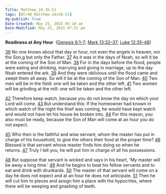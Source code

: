 ```yaml
---
Title: Matthew_24.36-51
tags: [NT/40_Matthew-24v36-51]
dg-publish: true
Date-Created: May 25, 2025 05:10 am
Date-Modified: May 25, 2025 07:52 pm
---
```

**Readiness at Any Hour** 
([Genesis 6:1–7](https://www.google.com/url?sa=E&q=https%3A%2F%2Fbiblehub.com%2Fbsb%2Fgenesis%2F6.htm); [Mark 13:32–37](https://www.google.com/url?sa=E&q=https%3A%2F%2Fbiblehub.com%2Fbsb%2Fmark%2F13.htm%2332); [Luke 12:35–48](https://www.google.com/url?sa=E&q=https%3A%2F%2Fbiblehub.com%2Fbsb%2Fluke%2F12.htm%2335))

[36](https://www.google.com/url?sa=E&q=https%3A%2F%2Fbiblehub.com%2Fmatthew%2F24-36.htm) No one knows about that day or hour, not even the angels in heaven, nor the Son,[g](https://www.google.com/url?sa=E&q=https%3A%2F%2Fbiblehub.com%2Fbsb%2Fmatthew%2F%23fn) but only the Father. [37](https://www.google.com/url?sa=E&q=https%3A%2F%2Fbiblehub.com%2Fmatthew%2F24-37.htm) As it was in the days of Noah, so will it be at the coming of the Son of Man. [38](https://www.google.com/url?sa=E&q=https%3A%2F%2Fbiblehub.com%2Fmatthew%2F24-38.htm) For in the days before the flood, people were eating and drinking, marrying and giving in marriage, up to the day Noah entered the ark. [39](https://www.google.com/url?sa=E&q=https%3A%2F%2Fbiblehub.com%2Fmatthew%2F24-39.htm) And they were oblivious until the flood came and swept them all away. So will it be at the coming of the Son of Man. [40](https://www.google.com/url?sa=E&q=https%3A%2F%2Fbiblehub.com%2Fmatthew%2F24-40.htm) Two men will be in the field: one will be taken and the other left. [41](https://www.google.com/url?sa=E&q=https%3A%2F%2Fbiblehub.com%2Fmatthew%2F24-41.htm) Two women will be grinding at the mill: one will be taken and the other left.

[42](https://www.google.com/url?sa=E&q=https%3A%2F%2Fbiblehub.com%2Fmatthew%2F24-42.htm) Therefore keep watch, because you do not know the day on which your Lord will come. [43](https://www.google.com/url?sa=E&q=https%3A%2F%2Fbiblehub.com%2Fmatthew%2F24-43.htm) But understand this: If the homeowner had known in which watch of the night the thief was coming, he would have kept watch and would not have let his house be broken into. [44](https://www.google.com/url?sa=E&q=https%3A%2F%2Fbiblehub.com%2Fmatthew%2F24-44.htm) For this reason, you also must be ready, because the Son of Man will come at an hour you do not expect.

[45](https://www.google.com/url?sa=E&q=https%3A%2F%2Fbiblehub.com%2Fmatthew%2F24-45.htm) Who then is the faithful and wise servant, whom the master has put in charge of his household, to give the others their food at the proper time? [46](https://www.google.com/url?sa=E&q=https%3A%2F%2Fbiblehub.com%2Fmatthew%2F24-46.htm) Blessed is that servant whose master finds him doing so when he returns. [47](https://www.google.com/url?sa=E&q=https%3A%2F%2Fbiblehub.com%2Fmatthew%2F24-47.htm) Truly I tell you, he will put him in charge of all his possessions.

[48](https://www.google.com/url?sa=E&q=https%3A%2F%2Fbiblehub.com%2Fmatthew%2F24-48.htm) But suppose that servant is wicked and says in his heart, 'My master will be away a long time.' [49](https://www.google.com/url?sa=E&q=https%3A%2F%2Fbiblehub.com%2Fmatthew%2F24-49.htm) And he begins to beat his fellow servants and to eat and drink with drunkards. [50](https://www.google.com/url?sa=E&q=https%3A%2F%2Fbiblehub.com%2Fmatthew%2F24-50.htm) The master of that servant will come on a day he does not expect and at an hour he does not anticipate. [51](https://www.google.com/url?sa=E&q=https%3A%2F%2Fbiblehub.com%2Fmatthew%2F24-51.htm) Then he will cut him to pieces and assign him a place with the hypocrites, where there will be weeping and gnashing of teeth.
